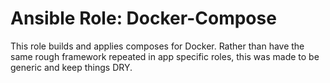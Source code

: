 Ansible Role: Docker-Compose
============================

This role builds and applies composes for Docker. Rather than have the same rough framework repeated in app specific roles, this was made to be generic and keep things DRY.
